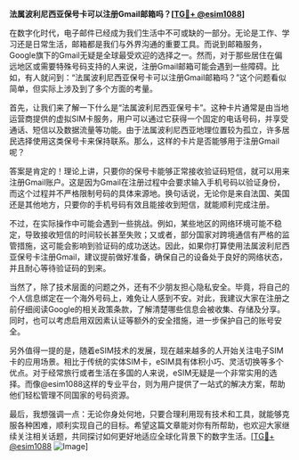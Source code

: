 **法属波利尼西亚保号卡可以注册Gmail邮箱吗？[[TG💪+ @esim1088](https://t.me/s/esim1088)]**

在数字化时代，电子邮件已经成为我们生活中不可或缺的一部分。无论是工作、学习还是日常生活，邮箱都是我们与外界沟通的重要工具。而说到邮箱服务，Google旗下的Gmail无疑是全球最受欢迎的选择之一。然而，对于那些居住在偏远地区或需要特殊号码支持的人来说，注册Gmail邮箱可能会遇到一些障碍。比如，有人就问到：“法属波利尼西亚保号卡可以注册Gmail邮箱吗？”这个问题看似简单，但实际上涉及到了多个方面的考量。

首先，让我们来了解一下什么是“法属波利尼西亚保号卡”。这种卡片通常是由当地运营商提供的虚拟SIM卡服务，用户可以通过它获得一个固定的电话号码，并享受通话、短信以及数据流量等功能。由于法属波利尼西亚地理位置较为孤立，许多居民选择使用这类保号卡来保持联系。那么，这样的卡片是否能够用于注册Gmail呢？

答案是肯定的！理论上讲，只要你的保号卡能够正常接收验证码短信，就可以用来注册Gmail账户。这是因为Gmail在注册过程中会要求输入手机号码以验证身份，而这个过程并不严格限制号码的具体来源地。换句话说，无论你是来自法国、美国还是其他地方，只要你的手机号码有效且能接收到短信，就能顺利完成注册。

不过，在实际操作中可能会遇到一些挑战。例如，某些地区的网络环境可能不稳定，导致接收短信的时间较长甚至失败；又或者，部分国家对跨境通信有严格的监管措施，这可能会影响到验证码的成功送达。因此，如果你打算使用法属波利尼西亚保号卡注册Gmail，建议提前做好准备，确保自己的设备处于良好的网络状态，并且耐心等待验证码的到来。

当然了，除了技术层面的问题之外，还有不少朋友担心隐私安全。毕竟，将自己的个人信息绑定在一个海外号码上，难免让人感到不安。对此，我建议大家在注册之前仔细阅读Google的相关政策条款，了解清楚哪些信息会被收集、存储及分享。同时，也可以考虑启用双因素认证等额外的安全措施，进一步保护自己的账号安全。

另外值得一提的是，随着eSIM技术的发展，现在越来越多的人开始关注电子SIM卡的应用场景。相比于传统的实体SIM卡，eSIM具有体积小巧、灵活切换等多个优点。对于经常旅行或者生活在多国的人来说，eSIM无疑是一个非常实用的选择。而像@esim1088这样的专业平台，则为用户提供了一站式的解决方案，帮助他们轻松管理不同国家的号码资源。

最后，我想强调一点：无论你身处何地，只要合理利用现有技术和工具，就能够克服各种困难，顺利实现自己的目标。希望这篇文章能对你有所帮助，也欢迎大家继续关注相关话题，共同探讨如何更好地适应全球化背景下的数字生活。[[TG💪+ @esim1088](https://t.me/s/esim1088) ![Image](https://i.postimg.cc/4NQfJmqS/Snipaste-2025-05-13-00-14-12.png)]
